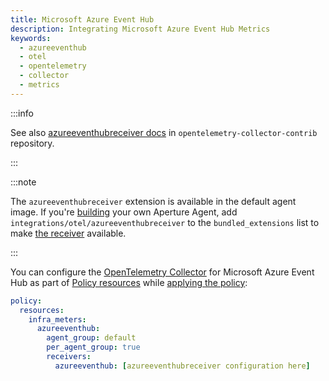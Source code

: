 ```yaml
---
title: Microsoft Azure Event Hub
description: Integrating Microsoft Azure Event Hub Metrics
keywords:
  - azureeventhub
  - otel
  - opentelemetry
  - collector
  - metrics
---
```


:::info

See also [azureeventhubreceiver docs][receiver] in
`opentelemetry-collector-contrib` repository.

:::

:::note

The `azureeventhubreceiver` extension is available in the default agent image.
If you're [building][build] your own Aperture Agent, add
`integrations/otel/azureeventhubreceiver` to the `bundled_extensions` list to
make [the receiver][receiver] available.

:::

You can configure the [OpenTelemetry Collector][opentelemetry-collector] for
Microsoft Azure Event Hub as part of [Policy resources][policy-resources] while
[applying the policy][applying-policy]:

```yaml
policy:
  resources:
    infra_meters:
      azureeventhub:
        agent_group: default
        per_agent_group: true
        receivers:
          azureeventhub: [azureeventhubreceiver configuration here]
```

[build]: /reference/aperturectl/build/agent/agent.md
[receiver]:
  https://github.com/open-telemetry/opentelemetry-collector-contrib/tree/main/receiver/azureeventhubreceiver
[opentelemetry-collector]: /reference/configuration/spec.md#telemetry-collector
[applying-policy]: /use-cases/use-cases.md
[policy-resources]: /reference/configuration/spec.md#resources
